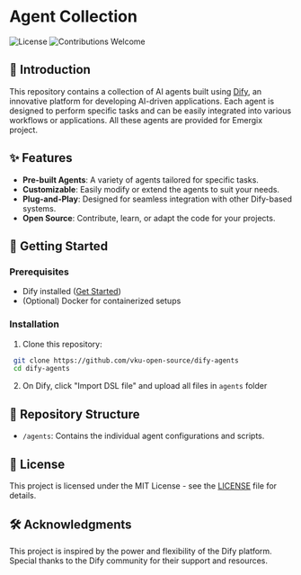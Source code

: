 # Agent Collection

![License](https://img.shields.io/badge/license-MIT-blue.svg)
![Contributions Welcome](https://img.shields.io/badge/contributions-welcome-brightgreen.svg)

## 📖 Introduction

This repository contains a collection of AI agents built using [Dify](https://dify.ai/), an innovative platform for developing AI-driven applications. Each agent is designed to perform specific tasks and can be easily integrated into various workflows or applications. All these agents are provided for Emergix project.

## ✨ Features

- **Pre-built Agents**: A variety of agents tailored for specific tasks.
- **Customizable**: Easily modify or extend the agents to suit your needs.
- **Plug-and-Play**: Designed for seamless integration with other Dify-based systems.
- **Open Source**: Contribute, learn, or adapt the code for your projects.

## 🚀 Getting Started

### Prerequisites

- Dify installed ([Get Started]([https://dify.ai/docs/installation](https://docs.dify.ai/getting-started/install-self-hosted/docker-compose)))
- (Optional) Docker for containerized setups

### Installation

1. Clone this repository:

  ```bash
   git clone https://github.com/vku-open-source/dify-agents
   cd dify-agents
  ```

2. On Dify, click "Import DSL file" and upload all files in `agents` folder

## 📂 Repository Structure

- `/agents`: Contains the individual agent configurations and scripts.

## 📜 License

This project is licensed under the MIT License - see the [LICENSE](LICENSE) file for details.

## 🛠️ Acknowledgments

This project is inspired by the power and flexibility of the Dify platform. Special thanks to the Dify community for their support and resources.
